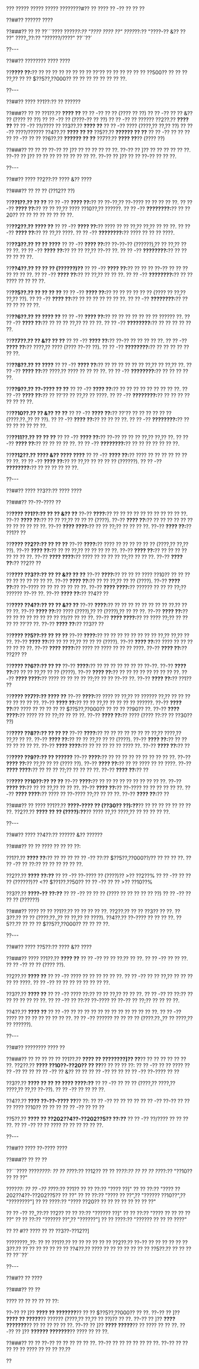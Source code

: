 ??? ????? ????? ????? ????????#?? ?? ???? ?? -?? ?? ?? ??

??##?? ?????? ????

??###?? ?? ??
??```????
????_??:?? "???? ???? ??"
????_??:?? "????-?? &?? ?? ??"
????_??:?? "??????/????"
??``??`

??---

??##?? ???????? ???? ????

??**???? ??:**?? ?? ?? ?? ?? ?? ?? ?? ?? ??'?? ?? ?? ?? ?? ?? ?? ??500?? ?? ?? ?? ??,?? ?? ?? $??5??,??000?? ?? ?? ?? ?? ?? ?? ?? ??.

??---

??##?? ???? ??1??:?? ?? ??????

??###?? ?? ??
??1??.?? **???? ??**
??  ?? -?? ?? ?? (???? ?? ??)
??  ?? -?? ?? ?? &?? ?? (???? ?? ??)
??  ?? -?? ?? (????-?? ?? ??)
??  ?? -?? ?? ??????
??2??.?? **???? ??**
??  ?? -?? ??/???? ??
??3??.?? **???? ??**
??  ?? -?? ???? (????,?? ??,?? ??)
??  ?? -?? ????/??????
??4??.?? **???? ?? ??**
??5??.?? **?????? ?? ??**
??  ?? -?? ?? ?? ??
??  ?? -?? ?? ??
??6??.?? **?????? ?? ??**
??7??.?? **???? ??**?? (???? ??)

??###?? ?? ?? ??
??-?? ?? ]?? ?? ?? ?? ?? ?? ??.
??-?? ?? ]?? ?? ?? ?? ?? ?? ??.
??-?? ?? ]?? ?? ?? ?? ?? ?? ?? ?? ?? ??.
??-?? ?? ]?? ?? ?? ??-?? ?? ?? ??.

??---

??##?? ???? ??2??:?? ???? &?? ????

??###?? ?? ?? ?? (??12?? ??)

??**??1??.?? ?? ??**
??  ?? -?? **???? ??:**?? ?? ??-??,?? ??-???? ?? ?? ?? ?? ??.
??  ?? -?? **???? ??:**?? ?? ?? ??,?? ???? ??10??,?? ??????.
??  ?? -?? **????????:**?? ?? ??20?? ?? ?? ?? ?? ?? ?? ?? ??.

??**??2??.?? ???? ??**
??  ?? -?? **???? ??:**?? ???? ?? ?? ??,?? ??,?? ?? ?? ??.
??  ?? -?? **???? ??:**?? ?? ??,?? ????.
??  ?? -?? **????????:**?? ???? ?? ?? ?? ????.

??**??3??.?? ?? ?? ????**
??  ?? -?? **???? ??:**?? ??-??-?? (??????),?? ?? ??,?? ?? ?? ??.
??  ?? -?? **???? ??:**?? ?? ?? ??,?? ??-?? ??.
??  ?? -?? **????????:**?? ?? ?? ?? ?? ?? ??.

??**??4??.?? ?? ?? ?? (??????)??**
??  ?? -?? **???? ??:**?? ?? ?? ?? ??-?? ?? ?? ?? ?? ?? ?? ??.
??  ?? -?? **???? ??:**?? ?? ??,?? ?? ?? ??.
??  ?? -?? **????????:**?? ?? ?? ???? ?? ?? ?? ??.

??**??5??.?? ?? ?? ?? ??**
??  ?? -?? **???? ??:**?? ?? ?? ?? ?? ?? ?? (???? ?? ??,?? ??,?? ??).
??  ?? -?? **???? ??:**?? ?? ?? ?? ?? ?? ?? ??.
??  ?? -?? **????????:**?? ?? ?? ?? ?? ?? ??.

??**??6??.?? ?? ???? ??**
??  ?? -?? **???? ??:**?? ?? ?? ?? ?? ?? ?? ?? ?????? ??.
??  ?? -?? **???? ??:**?? ?? ?? ?? ??,?? ?? ?? ??.
??  ?? -?? **????????:**?? ?? ?? ?? ?? ?? ??.

??**??7??.?? ?? &?? ?? ??**
??  ?? -?? **???? ??:**?? ??-?? ?? ?? ?? ?? ??.
??  ?? -?? **???? ??:**?? ????,?? ???? (???? ??-?? ??).
??  ?? -?? **????????:**?? ?? ?? ?? ?? ?? ?? ??.

??**??8??.?? ?? ????**
??  ?? -?? **???? ??:**?? ?? ?? ?? ?? ?? ?? ??,?? ?? ??,?? ??.
??  ?? -?? **???? ??:**?? ????.?? ???? ?? ?? ?? ??.
??  ?? -?? **????????:**?? ?? ?? ?? ?? ??.

??**??9??.?? ??-???? ?? ??**
??  ?? -?? **???? ??:**?? ?? ?? ?? ?? ?? ?? ?? ?? ??.
??  ?? -?? **???? ??:**?? ?? ??'?? ?? ??,?? ?? ????.
??  ?? -?? **????????:**?? ?? ?? ?? ?? ?? ?? ?? ??.

??**??10??.?? ?? &?? ?? ??**
??   ?? -?? **???? ??:**?? ??'?? ?? ?? ?? ?? ?? ?? (????.??.,?? ?? ??).
??   ?? -?? **???? ??:**?? ?? ?? ?? ??.
??   ?? -?? **????????:**?? ?? ?? ?? ?? ?? ?? ??.

??**??11??.?? ?? ?? ??**
??  ?? -?? **???? ??:**?? ??-?? ?? ?? ?? ??,?? ??,?? ??.
??  ?? -?? **???? ??:**?? ?? ?? ?? ?? ??.
??  ?? -?? **????????:**?? ?? ?? ?? ?? ?? ?? ??.

??**??12??.?? ???? &?? ???? ????**
??  ?? -?? **???? ??:**?? ???? ?? ?? ?? ?? ?? ?? ?? ??.
??  ?? -?? **???? ??:**?? ?? ??,?? ?? ?? ?? ?? (??????).
??  ?? -?? **????????:**?? ?? ?? ?? ?? ?? ??.

??---

??##?? ???? ??3??:?? ???? ????

??###?? ??-??-???? ??

??**???? ??1??:?? ?? ?? &?? ??**
??-?? **????:**?? ?? ?? ?? ?? ?? ?? ?? ?? ?? ?? ??.
??-?? **???? ??:**?? ?? ?? ??,?? ?? ?? ?? (????).
??-?? **???? ??:**?? ?? ?? ?? ?? ?? ?? ?? ?? ?? ?? ?? ??.
??-?? **???? ????:**?? ?? ?? ??;?? ?? ?? ?? ??.
??-?? **???? ??:**?? ??1?? ??

??**???? ??2??:?? ?? ?? ??**
??-?? **????:**?? ???? ?? ?? ?? ?? ?? ?? (????,?? ??,?? ??).
??-?? **???? ??:**?? ?? ?? ??,?? ?? ?? ?? ?? ??.
??-?? **???? ??:**?? ?? ?? ?? ?? ?? ?? ?? ??.
??-?? **???? ????:**?? ???? ?? ?? ?? ?? ??;?? ?? ?? ??.
??-?? **???? ??:**?? ??2?? ??

??**???? ??3??:?? ?? ?? &?? ?? ??**
??-?? **????:**?? ?? ?? ?? ???? ??10?? ?? ?? ?? ?? ?? ?? ?? ?? ?? ??.
??-?? **???? ??:**?? ?? ?? ??,?? ?? ?? (????).
??-?? **???? ??:**?? ??-???? ?? ?? ?? ?? ?? ?? ??.
??-?? **???? ????:**?? ?????? ?? ?? ?? ??;?? ?????? ??-?? ??.
??-?? **???? ??:**?? ??4?? ??

??**???? ??4??:?? ?? ?? &?? ??**
??-?? **????:**?? ?? ?? ?? ?? ?? ?? ?? ?? ??.?? ?? ?? ??.
??-?? **???? ??:**?? ???? (????),?? ?? (????),?? ?? ?? ??.
??-?? **???? ??:**?? ?? ?? ?? ?? ?? ?? ?? ?? ??/?? ?? ?? ??.
??-?? **???? ????:**?? ?? ???? ??;?? ?? ?? ?? ?? ??'?? ??.
??-?? **???? ??:**?? ??3?? ??

??**???? ??5??:?? ?? ?? ??**
??-?? **????:**?? ?? ?? ?? ?? ?? ?? ?? ?? ??,?? ??,?? ?? ??.
??-?? **???? ??:**?? ?? ?? ??,?? ?? ?? ?? (????).
??-?? **???? ??:**?? ???? ?? ?? ?? ?? ?? ?? ??.
??-?? **???? ????:**?? ???? ?? ???? ?? ?? ?? ????.
??-?? **???? ??:**?? ??2?? ??

??**???? ??6??:?? ?? ??**
??-?? **????:**?? ?? ?? ?? ?? ?? ?? ?? ??-??.
??-?? **???? ??:**?? ?? ?? ??,?? ?? ?? (????).
??-?? **???? ??:**?? ?? ?? ?? ?? ?? ?? ?? ?? ??.
??-?? **???? ????:**?? ???? ?? ?? ?? ?? ??;?? ?? ?? ??-?? ??.
??-?? **???? ??:**?? ??1?? ??

??**???? ??7??:?? ???? ??**
??-?? **????:**?? ???? ?? ??,?? ?? ?????? ??,?? ?? ?? ?? ?? ?? ?? ?? ??.
??-?? **???? ??:**?? ?? ?? ??,?? ?? ?? ?? ?? ??????.
??-?? **???? ??:**?? ???? ?? ?? ?? ?? ?? $??5??,??000?? ?? ?? ?? ??90?? ??.
??-?? **???? ????:**?? ???? ?? ?? ??;?? ?? ?? ??.
??-?? **???? ??:**?? ???? (???? ??:?? ?? ??30?? ??)

??**???? ??8??:?? ?? ?? ??**
??-?? **????:**?? ?? ?? ?? ?? ?? ?? ?? ??,?? ????,?? ??,?? ?? ??.
??-?? **???? ??:**?? ?? ?? ??,?? ?? ?? (????).
??-?? **???? ??:**?? ?? ?? ?? ?? ?? ?? ??.
??-?? **???? ????:**?? ?? ?? ?? ?? ?? ???? ??.
??-?? **???? ??:**?? ??

??**???? ??9??:?? ?? ??????**
??-?? **????:**?? ?? ?? ?? ?? ?? ?? ?? ?? ?? ??.
??-?? **???? ??:**?? ??,?? ?? ?? (???? ??).
??-?? **???? ??:**?? ?? ?? ???? ?? ?? ????.
??-?? **???? ????:**?? ?? ?? ?? ??;?? ?? ?? ?? ??.
??-?? **???? ??:**?? ??

??**???? ??10??:?? ?? ??**
??-?? **????:**?? ?? ?? ?? ?? ?? ?? ?? ?? ?? ??.
??-?? **???? ??:**?? ?? ?? ??,?? ?? ?? ??.
??-?? **???? ??:**?? ??-???? ?? ?? ?? ?? ?? ??.
??-?? **???? ????:**?? ???? ?? ??-???? ??;?? ?? ?? ??.
??-?? **???? ??:**?? ??

??###?? ?? ????
??1??.?? **????-???? ?? (??30?? ??):??**?? ?? ?? ?? ?? ?? ?? ?? ??.
??2??.?? **???? ?? ?? (????):??**?? ???? ??,?? ????,?? ?? ?? ?? ?? ??.

??---

??##?? ???? ??4??:?? ?????? &?? ??????

??###?? ?? ??
???? ?? ?? ?? ??:

??1??.?? **???? ??:**?? ?? ?? ??
??  ?? -?? ??:?? $??5??,??000??/?? ?? ?? ?? ??.
??  ?? -?? ?? ??:?? ?? ?? ?? ?? ?? ??.

??2??.?? **???? ??:??**
??  ?? -?? ??-???? ?? (????)?? >?? ??2??%
??  ?? -?? ?? ?? ?? (??????)?? <?? $??1??.??50??
??  ?? -?? ?? ?? >?? ??10??%

??3??.?? **????-?? ??:??**
??  ?? -?? ?? ?? ?? (???? ?? ?? ?? ?? ?? ??)
??  ?? -?? ?? ?? ?? (??????)

??###?? ???? ?? ??
??1??.?? ?? ?? ?? ?? ??.
??2??.?? ?? ?? ??3?? ?? ??.
??3??.?? ?? ?? (????.??.,?? ?? ??,?? ?? ????).
??4??.?? ??-???? ?? ?? ?? ??.
??5??.?? ?? ?? ?? $??5??,??000?? ?? ?? ?? ??.

??---

??##?? ???? ??5??:?? ???? &?? ????

??###?? ????
??1??.?? **???? ??**
??  ?? -?? ?? ?? ??.?? ?? ??.
??  ?? -?? ?? ?? ??.
??  ?? -?? ?? ?? (???? ??).

??2??.?? **???? ??**
??  ?? -?? ???? ?? ?? ?? ?? ?? ??.
??  ?? -?? ?? ?? ??,?? ?? ?? ?? ?? ?? ????.
??  ?? -?? ?? ?? ?? ?? ?? ?? ?? ??.

??3??.?? **???? ??**
??  ?? -?? ???? ??:?? ?? ?? ??,?? ?? ?? ??.
??  ?? -?? ?? ??:?? ?? ?? ?? ?? ?? ?? ??.
??  ?? -?? ?? ??:?? ??-???? ?? ??-?? ?? ??;?? ?? ?? ?? ??.

??4??.?? **???? ??**
??  ?? -?? ?? ?? ?? ?? ?? ?? ?? ?? ?? ?? ?? ?? ??.
??  ?? -?? ???? ?? ?? ?? ?? ?? ?? ?? ??.
??  ?? -?? ?????? ?? ?? ?? ?? (????.??.,?? ?? ????,?? ?? ??????).

??---

??##?? ???????? ???? ??

??###?? ?? ?? ?? ?? ??
??1??.?? **???? ?? ????????]?? ??**?? ?? ?? ?? ?? ?? ?? ??.
??2??.?? **???? ??10??-??20?? ?? ??**?? ?? ?? ?? ??:
??  ?? -?? ?? ?? ????
??  ?? -?? ?? ??
??  ?? -?? ?? &?? ?? ??
??  ?? -?? ?? ??
??  ?? -?? ??-???? ?? ??

??3??.?? **???? ?? ?? ?? ???? ????:??**
??  ?? -?? ?? ?? ?? (????,?? ????,?? ????,?? ??,?? ??-??).
??  ?? -?? ?? ?? ?? ??.

??4??.?? **???? ??-??-???? ??**?? ??:
??  ?? -?? ?? ?? ?? ??
??  ?? -?? ??-?? ?? ?? ?? ???? ??10?? ?? ?? ??
??  ?? -?? ?? ?? ??

??5??.?? **???? ?? ??202??4??-??202??5?? ??:??**
??  ?? -?? ??/???? ?? ?? ?? ??.
??  ?? -?? ?? ?? ???? ?? ?? ?? ?? ?? ??.

??---

??##?? ???? ??-???? ????

??###?? ?? ?? ??

??```????
????_????:
?? ?? ??_??:?? ??12??
?? ?? ??_??:?? ??
?? ?? ??_??:?? "??10?? ?? ?? ??"

????_??:
?? ?? -?? ??_??:?? ??1??
??   ?? ??:?? "???? ??]"
??   ?? ??:?? "???? ??202??4??-??202??5?? ?? ??"
??   ?? ??:?? "???? ?? ??",?? "?????? ??10??",?? "????????"]
??   ?? ????:?? "???? ??20?? ?? ?? ?? ?? ?? ?? ?? ??"

?? ?? -?? ??_??:?? ??2??
??   ?? ??:?? "?????? ??]"
??   ?? ??:?? "???? ?? ?? ?? ?? ??"
??   ?? ??:?? "?????? ??",?? "??????"]
??   ?? ????:?? "?????? ?? ?? ?? ????"

?? ?? #?? ???? ?? ?? ??3??-??12??]

????????_??:
?? ?? ??1??.?? ?? ?? ?? ??
?? ?? ??2??.?? ??-?? ?? ?? ??
?? ?? ??3??.?? ?? ?? ?? ?? ??
?? ?? ??4??.?? ???? ?? ?? ?? ?? ??
?? ?? ??5??.?? ?? ?? ?? ??
??``??`

??---

??##?? ?? ????

??###?? ?? ??

???? ?? ?? ?? ?? ?? ??:

??-?? ?? ]?? **???? ?? ???????**?? ?? ?? $??5??,??000?? ?? ??.
??-?? ?? ]?? **???? ?? ?????**?? ?????? (????,?? ??,?? ?? ??)?? ?? ??.
??-?? ?? ]?? **???? ???????**?? ?? ?? ?? ?? ?? ??.
??-?? ?? ]?? **???? ?????**?? ?? ???? ?? ?? ??.
??-?? ?? ]?? **?????? ???????**?? ???? ?? ?? ??.

??###?? ?? ??
??-?? ?? ?? ?? ?? ?? ??.
??-?? ?? ?? ?? ?? ?? ?? ??.
??-?? ?? ?? ?? ?? ?? ???? ?? ?? ?? ??.??

??